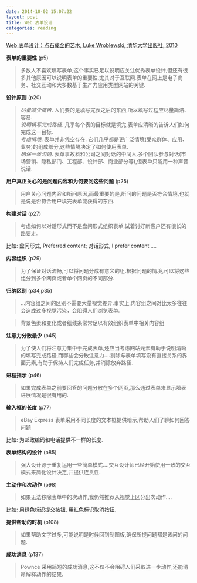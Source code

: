 ```yaml
---
date: 2014-10-02 15:07:22
layout: post
title: Web 表单设计
categories: reading
---
```


[Web 表单设计：点石成金的艺术, Luke Wroblewski, 清华大学出版社, 2010](http://book.douban.com/subject/4886100/)

**表单的重要性** (p5)

> 多数人不喜欢填写表单,这个事实已足以说明应关注优秀表单设计,但还有很多其他原因可以说明表单的重要性,尤其对于互联网.表单在网上是电子商务、社交互动和大多数基于生产力应用类型网站的关键.

**设计原则** (p20)

> *尽量减少痛苦*. 人们要的是填写完表之后的东西,所以填写过程应尽量简洁、容易.  
> *说明填写完成路径*. 几乎每个表的目标就是填完,表单应清晰的告诉人们如何完成这一目标.  
> *考虑情境*. 表单并非凭空存在. 它们几乎都是更广泛情境(受众群体、应用、业务)的组成部分,这些情境决定了如何使用表单.  
> *确保一致沟通*. 表单事故科和公司之间对话的中间人.多个团队参与对话(市场营销、隐私部门、工程部、设计部、商业部分等),但表单只能用一种声音说话.

**用户真正关心的是问题内容和为何要问这些问题** (p25)

> 用户关心问题内容和所问原因,而最重要的是,所问的问题是否符合情境,也就是说是否符合用户填完表单能获得的东西.

**构建对话** (p27)

> 考虑如何以对话形式而不是盘问形式组织表单,试着讨好新客户还有很长的路要走.

比如: 盘问形式, Preferred content; 对话形式, I prefer content ....

**内容组织** (p29)

> 为了保证对话流畅,可以将问题分成有意义的组.根据问题的情境,可以将这些组分到多个网页或者单个网页的不同部分.

**归纳区别** (p34,p35)

>...内容组之间的区别不需要大量视觉差异.事实上,内容组之间对比太多往往会造成过多视觉污染，会阻碍人们浏览表单.

> 背景色柔和变化或者细线条常常足以有效组织表单中相关内容组

**注意力分散最少** (p45)

> 为了使人们将注意力集中于完成表单,还应当考虑网站元素有助于说明清晰的填写完成路径,而哪些会分散注意力....剔除与表单填写没有直接关系的界面元素,有助于保持人们完成任务,并消除放弃路径.

**进程指示** (p46)

> 如果完成表单之前要回答的问题分散在多个网页,那么通过表单来显示填表进展情况是很有用的.

**输入框的长度** (p77)

> eBay Express 表单采用不同长度的文本框提供暗示,帮助人们了聊如何回答问题

比如: 为邮政编码和电话提供不一样的长度.

**表单结构的设计** (p85)

> 强大设计源于重复运用一些简单模式....交互设计师已经开始使用一致的交互模式来简化设计决定,并提供连贯性.

**主动作和次动作** (p98)

> 如果无法移除表单中的次动作,我仍然推荐从视觉上区分出次动作....

比如: 用绿色标识提交按钮, 用红色标识取消按钮.

**提供帮助的时机** (p108)

> 如果帮助文字过多,可能说明是时候回到制图板,确保所提问题都是该问的问题.

**成功消息** (p137)

> Pownce 采用简短的成功消息,这不仅不会阻碍人们采取进一步动作,还能清晰解释动作的结果.
